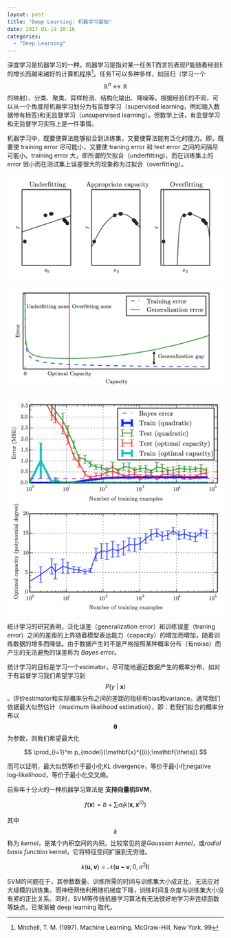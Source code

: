 ```yaml
---
layout: post
title: "Deep Learning: 机器学习基础"
date: 2017-01-19 20:16
categories:
  - "Deep Learning"
---
```


深度学习是机器学习的一种。机器学习是指对某一任务T而言的表现P能随着经验E的增长而越来越好的计算机程序[^1]。任务T可以多种多样，如回归（学习一个$$\mathbb{R}^n\leftrightarrow\mathbb{R}$$的映射）、分类、聚类、异样检测、结构化输出、降噪等。根据经验E的不同，可以从一个角度将机器学习划分为有监督学习（supervised learning，例如输入数据带有标签)和无监督学习（unsupervised learning）。但数学上讲，有监督学习和无监督学习实际上是一件事情。

机器学习中，既要使算法能够拟合到训练集，又要使算法能有泛化的能力。即，既要使 training error 尽可能小，又要使 traning error 和 test error 之间的间隔尽可能小。training error 大，即所谓的欠拟合（underfitting)，而在训练集上的 error 很小而在测试集上误差很大的现象称为过拟合（overfitting）。

![](/assets/img/2017/dl_ml_01.png)

![](/assets/img/2017/dl_ml_02.png)

![](/assets/img/2017/dl_ml_03.png)


统计学习的研究表明，泛化误差（generalization error）和训练误差（traning error）之间的差距的上界随着模型表达能力（capacity）的增加而增加，随着训练数据的增多而降低。由于数据产生时不是严格按照某种概率分布（有noise）而产生的无法避免的误差称为 *Bayes error*。

统计学习的目标是学习一个estimator，尽可能地逼近数据产生的概率分布，如对于有监督学习我们希望学习到$$P(y~|~\mathbf{x})$$。评价estimator和实际概率分布之间的差距的指标有bias和variance。通常我们依据最大似然估计（maximum likelihood estimation），即：若我们拟合的概率分布以$$\mathbf{\theta}$$为参数，则我们希望最大化

$$
\prod_{i=1}^m p_{model}(\mathbf{x}^{(i)};\mathbf{\theta})
$$

而可以证明，最大似然等价于最小化KL divergence，等价于最小化negative log-likelihood，等价于最小化交叉熵。

前些年十分火的一种机器学习算法是 **支持向量机SVM**，

$$
f(\mathbf{x}) = b + \sum_{i}\alpha_i k(\mathbf{x},\mathbf{x}^{(i)})
$$

其中$$k$$称为 *kernel*，是某个内积空间的内积。比较常见的是*Gaussian kernel*，或*radial basis function* kernel，它将特征空间扩展到无穷维。

$$
k(\mathbf{u,v}) = \mathcal{N}(\mathbf{u-v};0,\sigma^2\mathbf{I})
$$

SVM的问题在于，其参数数量、训练所需的时间与训练集大小成正比，无法应对大规模的训练集。而神经网络利用随机梯度下降，训练时间复杂度与训练集大小没有紧的正比关系。同时，SVM等传统机器学习算法有无法很好地学习非连续函数等缺点，已渐渐被 deep learning 取代。


[^1]: Mitchell, T. M. (1997). Machine Learning. McGraw-Hill, New York. 99
